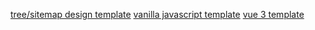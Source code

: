 [tree/sitemap design template](https://michaelsboost.com/App-Builder-Template/template%201/)
[vanilla javascript template](https://michaelsboost.com/App-Builder-Template/template%202/)
[vue 3 template](https://michaelsboost.com/App-Builder-Template/template%203/)